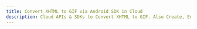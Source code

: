 ---title: Convert XHTML to GIF via Android SDK in Clouddescription: Cloud APIs & SDKs to Convert XHTML to GIF. Also Create, Edit & Render Microsoft Word & OpenOffice documents in the Cloud.---